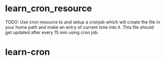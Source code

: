 # learn_cron_resource

TODO: Use cron resource to and setup a cronjob which will create the file in your home path and make an entry of current time into it. 
This file should get updated after every 15 min using cron job.

# learn-cron
